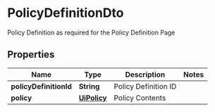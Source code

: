 

# PolicyDefinitionDto

Policy Definition as required for the Policy Definition Page

## Properties

| Name | Type | Description | Notes |
|------------ | ------------- | ------------- | -------------|
|**policyDefinitionId** | **String** | Policy Definition ID |  |
|**policy** | [**UiPolicy**](UiPolicy.md) | Policy Contents |  |



